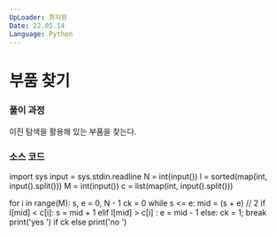 ```yaml
---
UpLoader: 최지원
Date: 22.05.14
Language: Python
---
```


# 부품 찾기

 
  

### 풀이 과정  
이진 탐색을 활용해 있는 부품을 찾는다.


### 소스 코드
import sys
input = sys.stdin.readline
N = int(input())
l = sorted(map(int, input().split()))
M = int(input())
c = list(map(int, input().split()))

for i in range(M):
    s, e = 0, N - 1
    ck = 0
    while s <= e:
        mid = (s + e) // 2
        if l[mid] < c[i]: s = mid + 1
        elif l[mid] > c[i] : e = mid - 1
        else: ck = 1; break
    print('yes ') if ck else print('no ')

